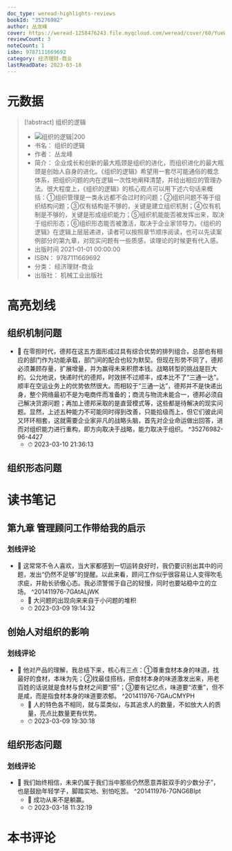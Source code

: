 ```yaml
---
doc_type: weread-highlights-reviews
bookId: "35276982"
author: 丛龙峰
cover: https://weread-1258476243.file.myqcloud.com/weread/cover/60/YueWen_35276982/t7_YueWen_35276982.jpg
reviewCount: 3
noteCount: 1
isbn: 9787111669692
category: 经济理财-商业
lastReadDate: 2023-03-18
---
```

# 元数据
> [!abstract] 组织的逻辑
> - ![ 组织的逻辑|200](https://weread-1258476243.file.myqcloud.com/weread/cover/60/YueWen_35276982/t7_YueWen_35276982.jpg)
> - 书名： 组织的逻辑
> - 作者： 丛龙峰
> - 简介： 企业成长和创新的最大瓶颈是组织的进化，而组织进化的最大瓶颈是创始人自身的进化。《组织的逻辑》希望用一套尽可能通俗的概念体系，把组织问题的内在逻辑一次性地阐释清楚，并给出相应的管理办法。很大程度上，《组织的逻辑》的核心观点可以用下述六句话来概括：①组织管理是一类永远都不会过时的问题；②组织问题不等于组织结构问题；③仅有结构是不够的，关键是建立组织机制；④仅有机制是不够的，关键是形成组织能力；⑤组织机能能否被发挥出来，取决于组织形态；⑥组织形态能否被激活，取决于企业家领导力。《组织的逻辑》在逻辑上层层递进，读者可以按照章节顺序阅读，也可以先读案例部分的第九章，对现实问题有一些质感，读理论的时候更有代入感。
> - 出版时间 2021-01-01 00:00:00
> - ISBN： 9787111669692
> - 分类： 经济理财-商业
> - 出版社： 机械工业出版社

# 高亮划线

## 组织机制问题


- 📌 在零担时代，德邦在这五方面形成过具有综合优势的排列组合，总部也有相应的部门作为功能承载，部门间的配合也较为默契。但现在形势不同了，德邦必须兼顾存量，扩展增量，并为赢得未来积攒本钱。战略转型的挑战是巨大的。公允地说，快递时代的德邦，时效拼不过顺丰，成本比不了“三通一达”。顺丰在空运业务上的优势依然很大。而相较于“三通一达”，德邦并不是快递出身，整个网络最初不是为电商件而准备的；商流与物流未能合一，德邦必须自己解决货源问题；再加上德邦采取的是直营模式等，这些都是待解决的现实问题。显然，上述五种能力不可能同时得到改善，只能拾级而上，但它们彼此间又环环相套，这就需要企业家非凡的战略头脑，首先对企业命运做出回答，进而对组织能力进行重构，即方向取决于战略，能力取决于组织。 ^35276982-96-4427
    - ⏱ 2023-03-10 21:36:13 
## 组织形态问题

 
# 读书笔记

## 第九章 管理顾问工作带给我的启示

### 划线评论
- 📌 这常常不令人喜欢，当大家都感到一切运转良好时，我仍要识别出其中的问题，发出“仍然不足够”的提醒。以此来看，顾问工作似乎很容易让人变得吹毛求疵，并助长骄傲心态。我必须警惕于自己的轻慢，同时也要站稳中立的立场。  ^201411976-7GAtALjWK
    - 💭 大问题的出现向来来自于小问题的堆积
    - ⏱ 2023-03-09 19:14:32
   
## 创始人对组织的影响

### 划线评论
- 📌 他对产品的理解，我总结下来，核心有三点：①尊重食材本身的味道，找最好的食材，本味为先；②找最佳搭档，把食材本身的味道激发出来，用老百姓的话说就是食材与食材之间要“搭”；③要有记忆点，味道要“浓重”，但不是咸，而是指食材本身的味道要浓郁。  ^201411976-7GAuCMYPH
    - 💭 人的特色各不相同，就与菜类似，与其追求人的数量，不如放大人的质量，亮点比数量更有优势。
    - ⏱ 2023-03-09 19:30:18
   
## 组织形态问题

### 划线评论
- 📌 我们始终相信，未来仍属于我们当中那些仍然愿意弄脏双手的少数分子”，也是鼓励年轻学子，脚踏实地、别怕吃苦。  ^201411976-7GNG6BIpt
    - 💭 成功从来不是躺赢。
    - ⏱ 2023-03-18 11:32:19
   
# 本书评论
